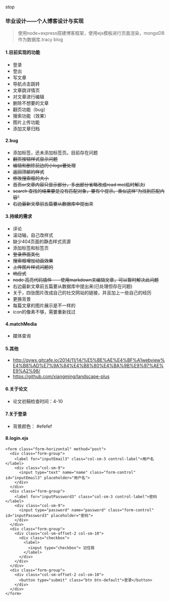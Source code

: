 stop
### 毕业设计——个人博客设计与实现
> 使用node+express搭建博客框架，使用ejs模板进行页面渲染，mongoDB作为数据库.tracy blog

#### 1.目前实现的功能
- 登录
- 登出
- 写文章
- 导航点击跳转
- 文章跳详情页
- 对文章进行编辑
- 删除不想要的文章
- 翻页功能（bug）
- 搜索功能（效果）
- 图片上传功能
- 添加文章归档


#### 2.bug
- 添加标签，还未添加标签页。目前存在问题
- <del>翻页按钮样式显示问题</del>
- <del>编辑和删除前边的小logo要处理</del>
- <del>返回顶部的样式</del>
- <del>修改搜索框的大小</del>
- <del>首页or文章内容只显示部分，多出部分省略改成read me(临时解决)</del>
- <del>search 查找的结果要是没有匹配对象，要有个提示。类似这样“为找到匹配内容”</del>
- <del>右边最新文章前五篇要从数据库中提出来</del>

#### 3.持续的需求
- 评论
- 滚动轴，自己改样式
- 缺少404页面的静态样式资源
- 添加标签和标签页
- <del>登录界面美化</del>
- <del>搜索框增加动画效果</del>
- <del>上传图片样式问题的</del>
- <del>响应式</del>
- <del>node 高亮代码插件——使用markdown来编辑文章，可以暂时解决此问题</del>
- 右边最新文章前五篇要从数据库中提出来(已处理但存在问题)
- 关于，四张图片改成自己的社交网站的链接，并且加上一些自己的经历
- 更换背景
- 每篇文章的图片展示是不一样的
- icon的像素不够，需要重新找过

#### 4.matchMedia
- 媒体查询

#### 5.其他
- http://qywx.gitcafe.io/2014/11/14/%E5%BE%AE%E4%BF%A1webview%E4%B8%AD%E7%9A%84%E4%B8%80%E4%BA%9B%E9%97%AE%E9%A2%98/
- https://github.com/xiangming/landscape-plus

#### 6.关于论文
- 论文初稿检查时间：4-10

#### 7.关于登录
- 背景颜色： #efefef


#### 8.login.ejs

```
<form class="form-horizontal" method="post">
  <div class="form-group">
    <label for="inputEmail3" class="col-sm-3 control-label">用户名</label>
    <div class="col-sm-9">
      <input type="text" name="name" class="form-control" id="inputEmail3" placeholder="用户名">
    </div>
  </div>
  <div class="form-group">
    <label for="inputPassword3" class="col-sm-3 control-label">密码</label>
    <div class="col-sm-9">
      <input type="password" name="password" class="form-control" id="inputPassword3" placeholder="密码">
    </div>
  </div>
  <div class="form-group">
    <div class="col-sm-offset-2 col-sm-10">
      <div class="checkbox">
        <label>
          <input type="checkbox"> 记住我
        </label>
      </div>
    </div>
  </div>
  <div class="form-group">
    <div class="col-sm-offset-2 col-sm-10">
      <button type="submit" class="btn btn-default">登录</button>
    </div>
  </div>
</form>
```

